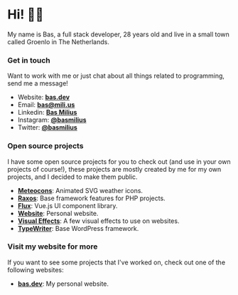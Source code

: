 # Hi! 👋🏽

My name is Bas, a full stack developer, 28 years old and live in a small town called Groenlo in The
Netherlands.

### Get in touch
Want to work with me or just chat about all things related to programming, send me a message!
- Website: **[bas.dev](https://bas.dev)**
- Email: **bas@mili.us**
- Linkedin: **[Bas Milius](https://www.linkedin.com/in/basmilius/)**
- Instagram: **[@basmilius](https://instagram.com/basmilius)**
- Twitter: **[@basmilius](https://twitter.com/basmilius)**

### Open source projects
I have some open source projects for you to check out (and use in your own projects of course!),
these projects are mostly created by me for my own projects, and I decided to make them public.
- **[Meteocons](https://github.com/basmilius/weather-icons)**: Animated SVG weather icons.
- **[Raxos](https://github.com/basmilius/raxos)**: Base framework features for PHP projects.
- **[Flux](https://github.com/basmilius/flux)**: Vue.js UI component library.
- **[Website](https://github.com/basmilius/website)**: Personal website.
- **[Visual Effects](https://github.com/basmilius/visual-effects)**: A few visual effects to use on websites.
- **[TypeWriter](https://github.com/glybe/typewriter)**: Base WordPress framework.
  
### Visit my website for more
If you want to see some projects that I've worked on, check out one of the following websites:
- **[bas.dev](https://bas.dev)**: My personal website.
